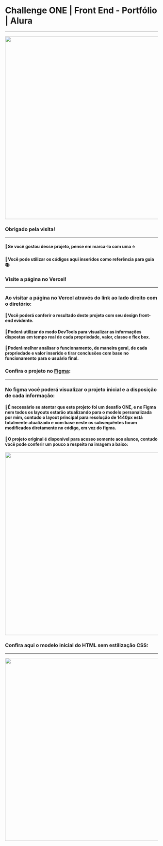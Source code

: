 # Challenge ONE | Front End - Portfólio | Alura

---

<p align="center" >
     <img width="600" heigth="600" src="https://compliancesolucoes.com.br/wp-content/uploads/2022/11/ONE_logo_rgb.png">
</p>


###  Obrigado pela visita!

---

#### 🔹Se você gostou desse projeto, pense em marca-lo com uma ⭐

#### 🔹Você pode utilizar os códigos aqui inseridos como referência para guia  📚


### Visite a página no Vercel!

---

### Ao visitar a página no Vercel através do link ao lado direito com o diretório:

#### 🔹Você poderá conferir o resultado deste projeto com seu design front-end evidente.

#### 🔹Poderá utilizar do modo DevTools para visualizar as informações dispostas em tempo real de cada propriedade, valor, classe e flex box.

#### 🔹Poderá melhor analisar o funcionamento, de maneira geral, de cada propriedade e valor inserido e tirar conclusões com base no funcionamento para o usuário final.


###  Confira o projeto no <a href="https://www.figma.com/design/Y4w6f4Ru73WcZ8RKMvgDwi/Challenge-Front-end-Portf%C3%B3lio-(Personal)?node-id=166-1670&t=GuywEZTr2QNepAUm-1" target="_blank">Figma</a>:

---

### No figma você poderá visualizar o projeto inicial e a disposição de cada informação:

#### 🔹É necessário se atentar que este projeto foi um desafio ONE, e no Figma nem todos os layouts estarão atualizando para o modelo personalizada por mim, contudo o layout principal para resolução de 1440px está totalmente atualizado e com base neste os subsequêntes foram modificados diretamente no código, em vez do figma.

#### 🔹O projeto original é disponível para acesso somente aos alunos, contudo você pode conferir um pouco a respeito na imagem a baixo:

<p align="center" >
     <img width="600" heigth="600" src="https://user-images.githubusercontent.com/101413385/168887837-b6d26532-6782-48dc-92eb-e48bf6c57a15.png">
</p>



###  Confira aqui o modelo inicial do HTML sem estilização CSS:

---

<p align="center" >
     <img width="600" heigth="600" src="https://user-images.githubusercontent.com/101413385/168888313-d031e9e1-1449-4b73-bd3c-3102223097f3.png">
</p>

